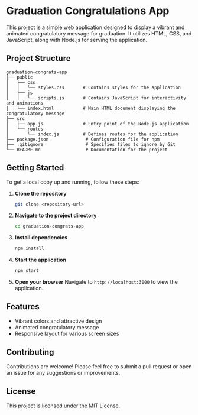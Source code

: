 # Graduation Congratulations App

This project is a simple web application designed to display a vibrant and animated congratulatory message for graduation. It utilizes HTML, CSS, and JavaScript, along with Node.js for serving the application.

## Project Structure

```
graduation-congrats-app
├── public
│   ├── css
│   │   └── styles.css       # Contains styles for the application
│   ├── js
│   │   └── scripts.js       # Contains JavaScript for interactivity and animations
│   └── index.html           # Main HTML document displaying the congratulatory message
├── src
│   ├── app.js               # Entry point of the Node.js application
│   └── routes
│       └── index.js         # Defines routes for the application
├── package.json              # Configuration file for npm
├── .gitignore                # Specifies files to ignore by Git
└── README.md                 # Documentation for the project
```

## Getting Started

To get a local copy up and running, follow these steps:

1. **Clone the repository**
   ```bash
   git clone <repository-url>
   ```

2. **Navigate to the project directory**
   ```bash
   cd graduation-congrats-app
   ```

3. **Install dependencies**
   ```bash
   npm install
   ```

4. **Start the application**
   ```bash
   npm start
   ```

5. **Open your browser**
   Navigate to `http://localhost:3000` to view the application.

## Features

- Vibrant colors and attractive design
- Animated congratulatory message
- Responsive layout for various screen sizes

## Contributing

Contributions are welcome! Please feel free to submit a pull request or open an issue for any suggestions or improvements.

## License

This project is licensed under the MIT License.